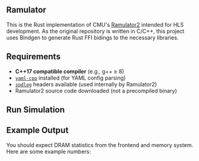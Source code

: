 ## Ramulator
This is the Rust implementation of CMU's [Ramulator2](https://github.com/CMU-SAFARI/ramulator2/tree/main/src) intended for HLS development. As the original repository is written in C/C++, this project uses Bindgen to generate Rust FFI bidings to the necessary libraries.

## Requirements
- **C++17 compatible compiler** (e.g., g++ ≥ 8)
- [`yaml-cpp`](https://github.com/jbeder/yaml-cpp) installed (for YAML config parsing)
- [`spdlog`](https://github.com/gabime/spdlog) headers available (used internally by Ramulator2)
- Ramulator2 source code downloaded (not a precompiled binary)

## Run Simulation

## Example Output
You should expect DRAM statistics from the frontend and memory system. Here are some example numbers:
